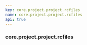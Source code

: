 ```yaml
---
key: core.project.project.rcfiles
name: core.project.project.rcfiles
api: true
---
```


### core.project.project.rcfiles
